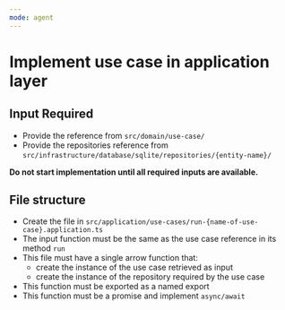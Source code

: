 ```yaml
---
mode: agent
---
```


# Implement use case in application layer

## Input Required

- Provide the reference from `src/domain/use-case/`
- Provide the repositories reference from `src/infrastructure/database/sqlite/repositories/{entity-name}/`

**Do not start implementation until all required inputs are available.**

## File structure

- Create the file in `src/application/use-cases/run-{name-of-use-case}.application.ts`
- The input function must be the same as the use case reference in its method `run`
- This file must have a single arrow function that:
  - create the instance of the use case retrieved as input
  - create the instance of the repository required by the use case
- This function must be exported as a named export
- This function must be a promise and implement `async/await`

